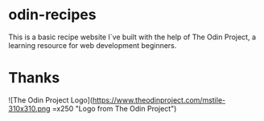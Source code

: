 # odin-recipes

This is a basic recipe website I`ve built with the help of The Odin Project, a learning resource for web development beginners. 

# Thanks

![The Odin Project Logo](https://www.theodinproject.com/mstile-310x310.png =x250 "Logo from The Odin Project")